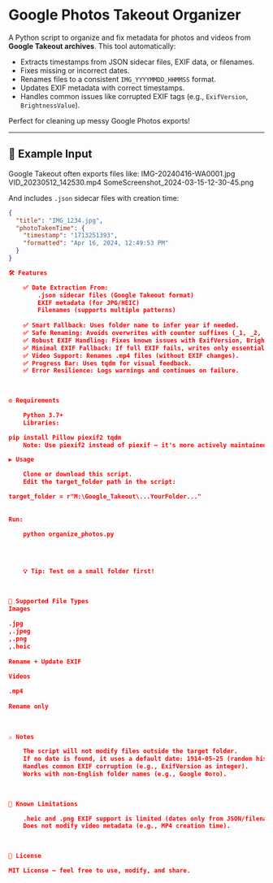 # Google Photos Takeout Organizer

A Python script to organize and fix metadata for photos and videos from **Google Takeout archives**. This tool automatically:

- Extracts timestamps from JSON sidecar files, EXIF data, or filenames.
- Fixes missing or incorrect dates.
- Renames files to a consistent `IMG_YYYYMMDD_HHMMSS` format.
- Updates EXIF metadata with correct timestamps.
- Handles common issues like corrupted EXIF tags (e.g., `ExifVersion`, `BrightnessValue`).

Perfect for cleaning up messy Google Photos exports!

---

## 📁 Example Input

Google Takeout often exports files like:
IMG-20240416-WA0001.jpg
VID_20230512_142530.mp4
SomeScreenshot_2024-03-15-12-30-45.png


And includes `.json` sidecar files with creation time:
```json
{
  "title": "IMG_1234.jpg",
  "photoTakenTime": {
    "timestamp": "1713251393",
    "formatted": "Apr 16, 2024, 12:49:53 PM"
  }
}

🛠️ Features 

    ✅ Date Extraction From:
        .json sidecar files (Google Takeout format)
        EXIF metadata (for JPG/HEIC)
        Filenames (supports multiple patterns)
         
    ✅ Smart Fallback: Uses folder name to infer year if needed.
    ✅ Safe Renaming: Avoids overwrites with counter suffixes (_1, _2, etc.).
    ✅ Robust EXIF Handling: Fixes known issues with ExifVersion, BrightnessValue, etc.
    ✅ Minimal EXIF Fallback: If full EXIF fails, writes only essential date tags.
    ✅ Video Support: Renames .mp4 files (without EXIF changes).
    ✅ Progress Bar: Uses tqdm for visual feedback.
    ✅ Error Resilience: Logs warnings and continues on failure.
     

 
⚙️ Requirements 

    Python 3.7+
    Libraries:

pip install Pillow piexif2 tqdm
    Note: Use piexif2 instead of piexif — it's more actively maintained and fixes many bugs. 

▶️ Usage 

    Clone or download this script.
    Edit the target_folder path in the script:

target_folder = r"M:\Google_Takeout\...YourFolder..."
 
 
Run:

    python organize_photos.py
     
     
     

    💡 Tip: Test on a small folder first! 
     

 
📂 Supported File Types 
Images
	
.jpg
,.jpeg
,.png
,.heic
	
Rename + Update EXIF

Videos
	
.mp4
	
Rename only
 
 
 
⚠️ Notes 

    The script will not modify files outside the target folder.
    If no date is found, it uses a default date: 1914-05-25 (random historical placeholder).
    Handles common EXIF corruption (e.g., ExifVersion as integer).
    Works with non-English folder names (e.g., Google Фото).
     

 
🛑 Known Limitations 

    .heic and .png EXIF support is limited (dates only from JSON/filename).
    Does not modify video metadata (e.g., MP4 creation time).
     

 
📄 License 

MIT License – feel free to use, modify, and share. 
